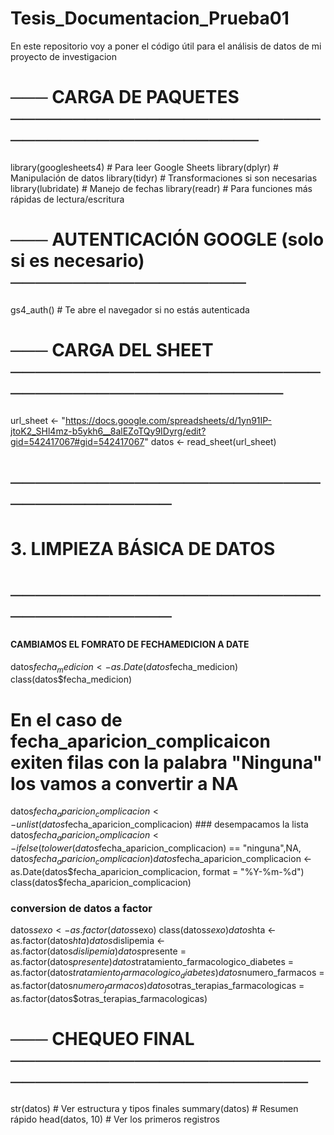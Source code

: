 # Tesis_Documentacion_Prueba01
En este repositorio voy a poner el código útil para el análisis de datos de mi proyecto de investigacion 

# ─── CARGA DE PAQUETES ─────────────────────────────────────────────
library(googlesheets4)  # Para leer Google Sheets
library(dplyr)          # Manipulación de datos
library(tidyr)          # Transformaciones si son necesarias
library(lubridate)      # Manejo de fechas
library(readr)          # Para funciones más rápidas de lectura/escritura

# ─── AUTENTICACIÓN GOOGLE (solo si es necesario) ───────────────────
gs4_auth()  # Te abre el navegador si no estás autenticada

# ─── CARGA DEL SHEET ───────────────────────────────────────────────
url_sheet <- "https://docs.google.com/spreadsheets/d/1yn91IP-jtoK2_SHl4mz-b5ykh6__8alEZoTQy9IDyrg/edit?gid=542417067#gid=542417067"
datos <- read_sheet(url_sheet)

# ──────────────────────────────────────
# 3. LIMPIEZA BÁSICA DE DATOS
# ──────────────────────────────────────

#### CAMBIAMOS EL FOMRATO DE FECHAMEDICION A DATE
datos$fecha_medicion <- as.Date(datos$fecha_medicion)
class(datos$fecha_medicion)
# En el caso de fecha_aparicion_complicaicon exiten filas con la palabra "Ninguna" los vamos a convertir a NA
datos$fecha_aparicion_complicacion <- unlist(datos$fecha_aparicion_complicacion) ### desempacamos la lista
datos$fecha_aparicion_complicacion <- ifelse (tolower(datos$fecha_aparicion_complicacion) == "ninguna",NA, datos$fecha_aparicion_complicacion)
datos$fecha_aparicion_complicacion <- as.Date(datos$fecha_aparicion_complicacion, format = "%Y-%m-%d")
class(datos$fecha_aparicion_complicacion)                                              

### conversion de datos a factor
datos$sexo <- as.factor(datos$sexo)
class(datos$sexo)
datos$hta <- as.factor(datos$hta)
datos$dislipemia <- as.factor(datos$dislipemia)
datos$presente = as.factor(datos$presente)
datos$tratamiento_farmacologico_diabetes = as.factor(datos$tratamiento_farmacologico_diabetes)
datos$numero_farmacos = as.factor(datos$numero_farmacos)
datos$otras_terapias_farmacologicas = as.factor(datos$otras_terapias_farmacologicas)


# ─── CHEQUEO FINAL ─────────────────────────────────────────────────
str(datos)              # Ver estructura y tipos finales
summary(datos)          # Resumen rápido
head(datos, 10)         # Ver los primeros registros

